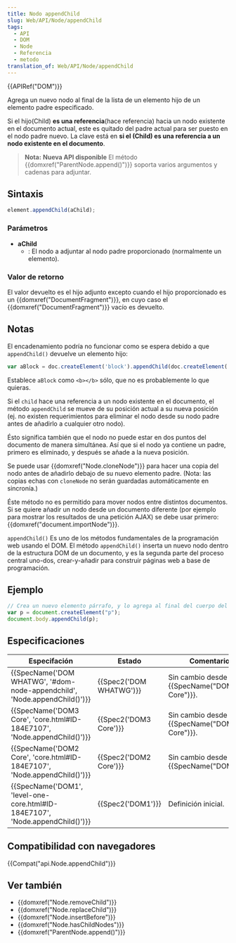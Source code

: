 ```yaml
---
title: Nodo appendChild
slug: Web/API/Node/appendChild
tags:
  - API
  - DOM
  - Node
  - Referencia
  - metodo
translation_of: Web/API/Node/appendChild
---
```

{{APIRef("DOM")}}

Agrega un nuevo nodo al final de la lista de un elemento hijo de un elemento padre especificado.

Si el hijo(Child) **es una referencia**(hace referencia) hacia un nodo existente en el documento actual, este es quitado del padre actual para ser puesto en el nodo padre nuevo. La clave está en **si el (Child) es una referencia a un nodo existente en el documento**.

> **Nota:** **Nueva API disponible**
> El método {{domxref("ParentNode.append()")}} soporta varios argumentos y cadenas para adjuntar.

## Sintaxis

```js
element.appendChild(aChild);
```

### Parámetros

- **aChild**
  - : El nodo a adjuntar al nodo padre proporcionado (normalmente un elemento).

### Valor de retorno

El valor devuelto es el hijo adjunto excepto cuando el hijo proporcionado es un {{domxref("DocumentFragment")}}, en cuyo caso el {{domxref("DocumentFragment")}} vacío es devuelto.

## Notas

El encadenamiento podría no funcionar como se espera debido a que `appendChild()` devuelve un elemento hijo:

```js
var aBlock = doc.createElement('block').appendChild(doc.createElement('b'));
```

Establece `aBlock` como `<b></b>` sólo, que no es probablemente lo que quieras.

Si el `child` hace una referencia a un nodo existente en el documento, el método `appendChild` se mueve de su posición actual a su nueva posición (ej. no existen requerimientos para eliminar el nodo desde su nodo padre antes de añadirlo a cualquier otro nodo).

Ésto significa también que el nodo no puede estar en dos puntos del documento de manera simultánea. Así que si el nodo ya contiene un padre, primero es eliminado, y después se añade a la nueva posición.

Se puede usar {{domxref("Node.cloneNode")}} para hacer una copia del nodo antes de añadirlo debajo de su nuevo elemento padre. (Nota: las copias echas con `cloneNode` no serán guardadas automáticamente en sincronía.)

Éste método no es permitido para mover nodos entre distintos documentos. Si se quiere añadir un nodo desde un documento diferente (por ejemplo para mostrar los resultados de una petición AJAX) se debe usar primero:
{{domxref("document.importNode")}}.

`appendChild()` Es uno de los métodos fundamentales de la programación web usando el DOM. El método `appendChild()` inserta un nuevo nodo dentro de la estructura DOM de un documento, y es la segunda parte del proceso central uno-dos, crear-y-añadir para construir páginas web a base de programación.

## Ejemplo

```js
// Crea un nuevo elemento párrafo, y lo agrega al final del cuerpo del documento
var p = document.createElement("p");
document.body.appendChild(p);
```

## Especificaciones

| Especifación                                                                                             | Estado                           | Comentario                                         |
| -------------------------------------------------------------------------------------------------------- | -------------------------------- | -------------------------------------------------- |
| {{SpecName('DOM WHATWG', '#dom-node-appendchild', 'Node.appendChild()')}}         | {{Spec2('DOM WHATWG')}} | Sin cambio desde {{SpecName("DOM3 Core")}}. |
| {{SpecName('DOM3 Core', 'core.html#ID-184E7107', 'Node.appendChild()')}}         | {{Spec2('DOM3 Core')}}     | Sin cambio desde {{SpecName("DOM2 Core")}}. |
| {{SpecName('DOM2 Core', 'core.html#ID-184E7107', 'Node.appendChild()')}}         | {{Spec2('DOM2 Core')}}     | Sin cambio desde {{SpecName("DOM1")}}.     |
| {{SpecName('DOM1', 'level-one-core.html#ID-184E7107', 'Node.appendChild()')}} | {{Spec2('DOM1')}}         | Definición inicial.                                |

## Compatibilidad con navegadores

{{Compat("api.Node.appendChild")}}

## Ver también

- {{domxref("Node.removeChild")}}
- {{domxref("Node.replaceChild")}}
- {{domxref("Node.insertBefore")}}
- {{domxref("Node.hasChildNodes")}}
- {{domxref("ParentNode.append()")}}

